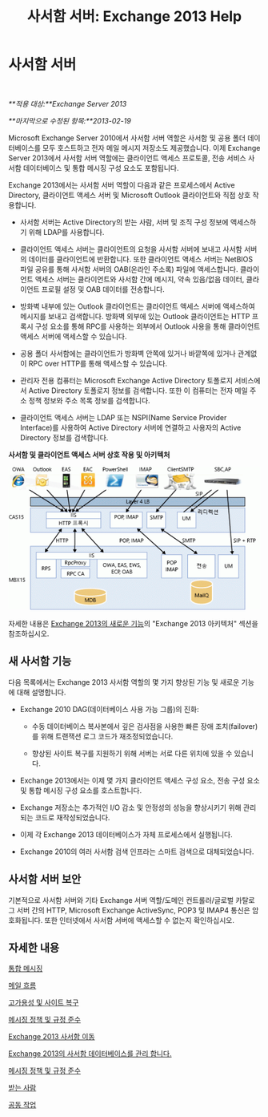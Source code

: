 ﻿---
title: '사서함 서버: Exchange 2013 Help'
TOCTitle: 사서함 서버
ms:assetid: 1aacc1c9-c81b-47d4-b222-ee73956cf968
ms:mtpsurl: https://technet.microsoft.com/ko-kr/library/JJ150491(v=EXCHG.150)
ms:contentKeyID: 50482591
ms.date: 01/10/2018
mtps_version: v=EXCHG.150
ms.translationtype: HT
---

# 사서함 서버

 

_**적용 대상:**Exchange Server 2013_

_**마지막으로 수정된 항목:**2013-02-19_

Microsoft Exchange Server 2010에서 사서함 서버 역할은 사서함 및 공용 폴더 데이터베이스를 모두 호스트하고 전자 메일 메시지 저장소도 제공했습니다. 이제 Exchange Server 2013에서 사서함 서버 역할에는 클라이언트 액세스 프로토콜, 전송 서비스 사서함 데이터베이스 및 통합 메시징 구성 요소도 포함됩니다.

Exchange 2013에서는 사서함 서버 역할이 다음과 같은 프로세스에서 Active Directory, 클라이언트 액세스 서버 및 Microsoft Outlook 클라이언트와 직접 상호 작용합니다.

  - 사서함 서버는 Active Directory의 받는 사람, 서버 및 조직 구성 정보에 액세스하기 위해 LDAP를 사용합니다.

  - 클라이언트 액세스 서버는 클라이언트의 요청을 사서함 서버에 보내고 사서함 서버의 데이터를 클라이언트에 반환합니다. 또한 클라이언트 액세스 서버는 NetBIOS 파일 공유를 통해 사서함 서버의 OAB(온라인 주소록) 파일에 액세스합니다. 클라이언트 액세스 서버는 클라이언트와 사서함 간에 메시지, 약속 있음/없음 데이터, 클라이언트 프로필 설정 및 OAB 데이터를 전송합니다.

  - 방화벽 내부에 있는 Outlook 클라이언트는 클라이언트 액세스 서버에 액세스하여 메시지를 보내고 검색합니다. 방화벽 외부에 있는 Outlook 클라이언트는 HTTP 프록시 구성 요소를 통해 RPC를 사용하는 외부에서 Outlook 사용을 통해 클라이언트 액세스 서버에 액세스할 수 있습니다.

  - 공용 폴더 사서함에는 클라이언트가 방화벽 안쪽에 있거나 바깥쪽에 있거나 관계없이 RPC over HTTP를 통해 액세스할 수 있습니다.

  - 관리자 전용 컴퓨터는 Microsoft Exchange Active Directory 토폴로지 서비스에서 Active Directory 토폴로지 정보를 검색합니다. 또한 이 컴퓨터는 전자 메일 주소 정책 정보와 주소 목록 정보를 검색합니다.

  - 클라이언트 액세스 서버는 LDAP 또는 NSPI(Name Service Provider Interface)를 사용하여 Active Directory 서버에 연결하고 사용자의 Active Directory 정보를 검색합니다.

**사서함 및 클라이언트 액세스 서버 상호 작용 및 아키텍처**

![클라이언트 액세스 및 사서함 서버 상호 작용](images/JJ150491.d14577bf-14f9-40fa-bd49-a92932eb003a(EXCHG.150).gif "클라이언트 액세스 및 사서함 서버 상호 작용")

자세한 내용은 [Exchange 2013의 새로운 기능](what-s-new-in-exchange-2013-exchange-2013-help.md)의 "Exchange 2013 아키텍처" 섹션을 참조하십시오.

## 새 사서함 기능

다음 목록에서는 Exchange 2013 사서함 역할의 몇 가지 향상된 기능 및 새로운 기능에 대해 설명합니다.

  - Exchange 2010 DAG(데이터베이스 사용 가능 그룹)의 진화:
    
      - 수동 데이터베이스 복사본에서 깊은 검사점을 사용한 빠른 장애 조치(failover)를 위해 트랜잭션 로그 코드가 재조정되었습니다.
    
      - 향상된 사이트 복구를 지원하기 위해 서버는 서로 다른 위치에 있을 수 있습니다.

  - Exchange 2013에서는 이제 몇 가지 클라이언트 액세스 구성 요소, 전송 구성 요소 및 통합 메시징 구성 요소를 호스트합니다.

  - Exchange 저장소는 추가적인 I/O 감소 및 안정성의 성능을 향상시키기 위해 관리되는 코드로 재작성되었습니다.

  - 이제 각 Exchange 2013 데이터베이스가 자체 프로세스에서 실행됩니다.

  - Exchange 2010의 여러 사서함 검색 인프라는 스마트 검색으로 대체되었습니다.

## 사서함 서버 보안

기본적으로 사서함 서버와 기타 Exchange 서버 역할/도메인 컨트롤러/글로벌 카탈로그 서버 간의 HTTP, Microsoft Exchange ActiveSync, POP3 및 IMAP4 통신은 암호화됩니다. 또한 인터넷에서 사서함 서버에 액세스할 수 없는지 확인하십시오.

## 자세한 내용

[통합 메시징](unified-messaging-exchange-2013-help.md)

[메일 흐름](mail-flow-exchange-2013-help.md)

[고가용성 및 사이트 복구](high-availability-and-site-resilience-exchange-2013-help.md)

[메시징 정책 및 규정 준수](messaging-policy-and-compliance-exchange-2013-help.md)

[Exchange 2013 사서함 이동](mailbox-moves-in-exchange-2013-exchange-2013-help.md)

[Exchange 2013의 사서함 데이터베이스를 관리 합니다.](manage-mailbox-databases-in-exchange-2013-exchange-2013-help.md)

[메시징 정책 및 규정 준수](messaging-policy-and-compliance-exchange-2013-help.md)

[받는 사람](recipients-exchange-2013-help.md)

[공동 작업](collaboration-exchange-2013-help.md)

